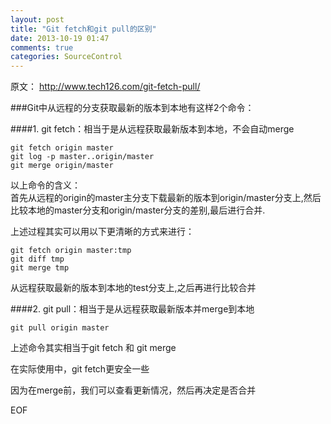 ```yaml
---
layout: post
title: "Git fetch和git pull的区别"
date: 2013-10-19 01:47
comments: true
categories: SourceControl
---
```



原文： http://www.tech126.com/git-fetch-pull/ 


###Git中从远程的分支获取最新的版本到本地有这样2个命令：

####1. git fetch：相当于是从远程获取最新版本到本地，不会自动merge

```
git fetch origin master
git log -p master..origin/master
git merge origin/master
```

以上命令的含义：  
首先从远程的origin的master主分支下载最新的版本到origin/master分支上,然后比较本地的master分支和origin/master分支的差别,最后进行合并.  
  
上述过程其实可以用以下更清晰的方式来进行：

```
git fetch origin master:tmp
git diff tmp 
git merge tmp
```

从远程获取最新的版本到本地的test分支上,之后再进行比较合并


####2. git pull：相当于是从远程获取最新版本并merge到本地

```
git pull origin master
```

上述命令其实相当于git fetch 和 git merge

在实际使用中，git fetch更安全一些

因为在merge前，我们可以查看更新情况，然后再决定是否合并

EOF
